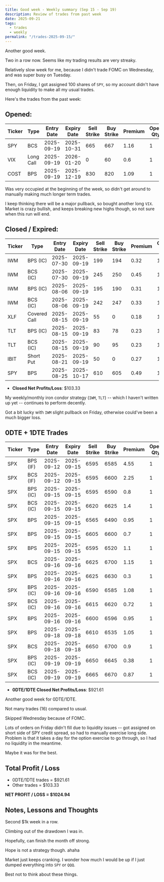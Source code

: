 ```yaml
---
title: Good week - Weekly summary (Sep 15 - Sep 19)
description: Review of trades from past week
date: 2025-09-21
tags:
  - trades
  - weekly
permalink: "/trades-2025-09-15/"
---
```


Another good week.

Two in a row now.  Seems like my trading results are very streaky.

Relatively slow week for me, because I didn't trade FOMC on Wednesday, and was super busy on Tuesday.

Then, on Friday, I got assigned 100 shares of `SPY`, so my account didn't have enough liquidity to make all my usual trades.

Here's the trades from the past week:

## Opened:

<div class="trade-table weekly full-width">

|**Ticker**|**Type**|**Entry Date**|**Expiry Date**|**Sell Strike**|**Buy Strike**|**Premium**|**Open Qty**|**Fee open**|**Net Premium**|
|---|---|---|---|---|---|---|---|---|---|
|SPY|BCS|2025-09-19|2025-10-31|665|667|1.16|1|2.1|113.9|
|VIX|Long Call|2025-09-19|2026-01-20|0|60|0.6|1|1.3|58.7|
|COST|BPS|2025-09-19|2025-12-19|830|820|1.09|1|2.11|106.89|

</div>

Was very occupied at the beginning of the week, so didn't get around to manually making much longer term trades.

I keep thinking there will be a major pullback, so bought another long `VIX`.  Market is crazy bullish, and keeps breaking new highs though, so not sure when this run will end.


## Closed / Expired:

<div class = "trade-table weekly full-width">

|**Ticker**|**Type**|**Entry Date**|**Expiry Date**|**Sell Strike**|**Buy Strike**|**Premium**|**Open Qty**|**Fee open**|**Net Premium**|**Close Date**|**Close Cost**|**Close Qty**|**Fee close**|**Profit/Loss**|
|---|---|---|---|---|---|---|---|---|---|---|---|---|---|---|
|IWM|BPS (IC)|2025-07-30|2025-09-19|199|194|0.32|1|1.41|30.59|2025-09-17|-0.02|1|1.41|27.18|
|IWM|BCS (IC)|2025-07-30|2025-09-19|245|250|0.45|1|1.41|43.59|2025-09-17|-0.28|1|1.4|14.19|
|IWM|BPS (IC)|2025-08-06|2025-09-19|195|190|0.31|1|1.4|29.6|2025-09-19|-0.01|1|0.86|27.74|
|IWM|BCS (IC)|2025-08-06|2025-09-19|242|247|0.33|1|1.4|31.6|2025-09-19|-0.93|1|1.04|-62.44|
|XLF|Covered Call|2025-08-15|2025-09-19|55|0|0.18|1|0.57|17.43|2025-09-19|0|1|0|17.43|
|TLT|BPS (IC)|2025-08-15|2025-09-19|83|78|0.23|1|2.1|20.9|2025-09-18|-0.01|1|1.41|18.49|
|TLT|BCS (IC)|2025-08-15|2025-09-19|90|95|0.23|1|2.1|20.9|2025-09-18|-0.09|1|1.4|10.5|
|IBIT|Short Put|2025-08-21|2025-09-19|50|0|0.27|1|0.57|26.43|2025-09-19|0|1|0|26.43|
|SPY|BPS|2025-08-25|2025-10-17|610|605|0.49|1|2.11|46.89|2025-09-18|-0.2|1|3.08|23.81|

</div>

- **Closed Net Profits/Loss**: $103.33

My weekly/monthly iron condor strategy (`IWM`, `TLT`) -- which I haven't written up yet -- continues to perform decently.  

Got a bit lucky with `IWM` slight pullback on Friday, otherwise could've been a much bigger loss.


## 0DTE + 1DTE Trades

<div class = "trade-table weekly full-width">

|**Ticker**|**Type**|**Entry Date**|**Expiry Date**|**Sell Strike**|**Buy Strike**|**Premium**|**Open Qty**|**Fee open**|**Net Premium**|**Exit Date**|**Close Cost**|**Close Qty**|**Fee close**|**Profit/Loss**|
|---|---|---|---|---|---|---|---|---|---|---|---|---|---|---|
|SPX|BPS (IF)|2025-09-12|2025-09-15|6595|6585|4.55|1|3.49|451.51|2025-09-15|0|1|0|451.51|
|SPX|BCS (IF)|2025-09-12|2025-09-15|6595|6600|2.25|1|3.29|221.71|2025-09-15|-5|1|0|-278.29|
|SPX|BPS (IC)|2025-09-15|2025-09-15|6595|6590|0.8|1|3.28|76.72|2025-09-15|0|1|0|76.72|
|SPX|BCS (IC)|2025-09-15|2025-09-15|6620|6625|1.4|1|3.28|136.72|2025-09-15|0|1|0|136.72|
|SPX|BPS|2025-09-15|2025-09-15|6565|6490|0.95|1|3.4|91.6|2025-09-15|0|1|0|91.6|
|SPX|BPS|2025-09-15|2025-09-15|6605|6600|0.7|1|3.29|66.71|2025-09-15|0|1|0|66.71|
|SPX|BPS|2025-09-15|2025-09-15|6595|6520|1.1|1|3.2|106.8|2025-09-15|-2.25|1|3.2|-121.4|
|SPX|BCS|2025-09-16|2025-09-16|6625|6700|1.15|1|3.2|111.8|2025-09-16|0|1|0|111.8|
|SPX|BPS|2025-09-16|2025-09-16|6625|6630|0.3|1|3.11|26.89|2025-09-16|0|1|0|26.89|
|SPX|BPS (IC)|2025-09-16|2025-09-16|6590|6585|1.08|1|3.28|104.72|2025-09-16|0|1|0|104.72|
|SPX|BCS (IC)|2025-09-16|2025-09-16|6615|6620|0.72|1|3.28|68.72|2025-09-16|0|1|0|68.72|
|SPX|BPS|2025-09-16|2025-09-16|6600|6596|0.95|1|3.29|91.71|2025-09-16|0|1|0|91.71|
|SPX|BPS|2025-09-18|2025-09-18|6610|6535|1.05|1|3.2|101.8|2025-09-18|-2.1|1|3.2|-111.4|
|SPX|BCS|2025-09-18|2025-09-18|6650|6700|0.9|1|3.11|86.89|2025-09-18|0|1|0|86.89|
|SPX|BPS (IC)|2025-09-19|2025-09-19|6650|6645|0.38|1|3.19|34.81|2025-09-19|0|1|0|34.81|
|SPX|BCS (IC)|2025-09-19|2025-09-19|6665|6670|0.87|1|3.1|83.9|2025-09-19|0|1|0|83.9|

</div>

- **0DTE/1DTE Closed Net Profits/Loss**: $921.61

Another good week for 0DTE/1DTE.

Not many trades (16) compared to usual.  

Skipped Wednesday because of FOMC.

Lots of orders on Friday didn't fill due to liquidity issues -- got assigned on short side of SPY credit spread, so had to manually exercise long side.  Problem is that it takes a day for the option exercise to go through, so I had no liquidity in the meantime.

Maybe it was for the best.

## Total Profit / Loss

+ 0DTE/1DTE trades = $921.61
+ Other trades = $103.33

**NET PROFIT / LOSS = $1024.94**

## Notes, Lessons and Thoughts

Second $1k week in a row.

Climbing out of the drawdown I was in.

Hopefully, can finish the month off strong.

Hope is not a strategy though. ahaha

Market just keeps cranking.  I wonder how much I would be up if I just dumped everything into `SPY` or `QQQ`.

Best not to think about these things.

